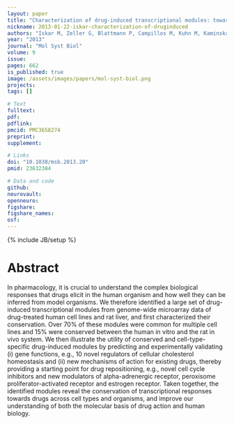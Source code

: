```yaml
---
layout: paper
title: "Characterization of drug-induced transcriptional modules: towards drug repositioning and functional understanding"
nickname: 2013-01-22-iskar-characterization-of-druginduced
authors: "Iskar M, Zeller G, Blattmann P, Campillos M, Kuhn M, Kaminska KH, Runz H, Gavin AC, Pepperkok R, van Noort V, Bork P"
year: "2013"
journal: "Mol Syst Biol"
volume: 9
issue: 
pages: 662
is_published: true
image: /assets/images/papers/mol-syst-biol.png
projects:
tags: []

# Text
fulltext:
pdf:
pdflink:
pmcid: PMC3658274
preprint:
supplement:

# Links
doi: "10.1038/msb.2013.20"
pmid: 23632384

# Data and code
github:
neurovault:
openneuro:
figshare:
figshare_names:
osf:
---
```

{% include JB/setup %}

# Abstract

In pharmacology, it is crucial to understand the complex biological responses that drugs elicit in the human organism and how well they can be inferred from model organisms. We therefore identified a large set of drug-induced transcriptional modules from genome-wide microarray data of drug-treated human cell lines and rat liver, and first characterized their conservation. Over 70% of these modules were common for multiple cell lines and 15% were conserved between the human in vitro and the rat in vivo system. We then illustrate the utility of conserved and cell-type-specific drug-induced modules by predicting and experimentally validating (i) gene functions, e.g., 10 novel regulators of cellular cholesterol homeostasis and (ii) new mechanisms of action for existing drugs, thereby providing a starting point for drug repositioning, e.g., novel cell cycle inhibitors and new modulators of alpha-adrenergic receptor, peroxisome proliferator-activated receptor and estrogen receptor. Taken together, the identified modules reveal the conservation of transcriptional responses towards drugs across cell types and organisms, and improve our understanding of both the molecular basis of drug action and human biology.
